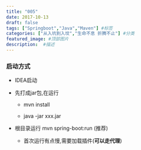 ```yaml
---
title: "005"
date: 2017-10-13
draft: false
tags: ["Springboot","Java","Maven"] #标签
categories: ["从入坑到入坟","生命不息 折腾不止"] #分类
featured_image: #顶部图片
description:  #描述
---
```


### 启动方式

- IDEA启动

- 先打成jar包,在运行

    - mvn install 

    - java -jar xxx.jar 

- 根目录运行 mvn spring-boot:run (推荐)

    - 首次运行有点慢,需要加载插件(**可以走代理**)


